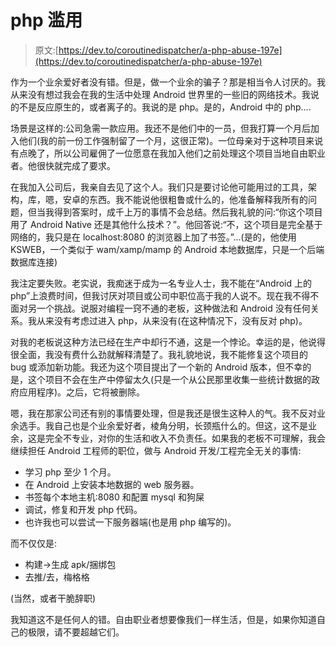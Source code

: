 # php 滥用

> 原文:[https://dev.to/coroutinedispatcher/a-php-abuse-197e](https://dev.to/coroutinedispatcher/a-php-abuse-197e)

作为一个业余爱好者没有错。但是，做一个业余的骗子？那是相当令人讨厌的。我从来没有想过我会在我的生活中处理 Android 世界里的一些旧的网络技术。我说的不是反应原生的，或者离子的。我说的是 php。是的，Android 中的 php....

场景是这样的:公司急需一款应用。我还不是他们中的一员，但我打算一个月后加入他们(我的前一份工作强制留了一个月，这很正常)。一位母亲对于这种项目来说有点晚了，所以公司雇佣了一位愿意在我加入他们之前处理这个项目当地自由职业者。他很快就完成了要求。

在我加入公司后，我亲自去见了这个人。我们只是要讨论他可能用过的工具，架构，库，嗯，安卓的东西。我不能说他很粗鲁或什么的，他准备解释我所有的问题，但当我得到答案时，成千上万的事情不会总结。然后我礼貌的问:“你这个项目用了 Android Native 还是其他什么技术？”。他回答说:“不，这个项目是完全基于网络的，我只是在 localhost:8080 的浏览器上加了书签。”...(是的，他使用 KSWEB，一个类似于 wam/xamp/mamp 的 Android 本地数据库，只是一个后端数据库连接)

我注定要失败。老实说，我痴迷于成为一名专业人士，我不能在“Android 上的 php”上浪费时间，但我讨厌对项目或公司中职位高于我的人说不。现在我不得不面对另一个挑战。说服对编程一窍不通的老板，这种做法和 Android 没有任何关系。我从来没有考虑过进入 php，从来没有(在这种情况下，没有反对 php)。

对我的老板说这种方法已经在生产中却行不通，这是一个悖论。幸运的是，他说得很全面，我没有费什么劲就解释清楚了。我礼貌地说，我不能修复这个项目的 bug 或添加新功能。我还为这个项目提出了一个新的 Android 版本，但不幸的是，这个项目不会在生产中停留太久(只是一个从公民那里收集一些统计数据的政府应用程序)。之后，它将被删除。

嗯，我在那家公司还有别的事情要处理，但是我还是很生这种人的气。我不反对业余选手。我自己也是个业余爱好者，棱角分明，长颈瓶什么的。但这，这不是业余，这是完全不专业，对你的生活和收入不负责任。如果我的老板不可理解，我会继续担任 Android 工程师的职位，做与 Android 开发/工程完全无关的事情:

*   学习 php 至少 1 个月。
*   在 Android 上安装本地数据的 web 服务器。
*   书签每个本地主机:8080 和配置 mysql 和狗屎
*   调试，修复和开发 php 代码。
*   也许我也可以尝试一下服务器端(也是用 php 编写的)。

而不仅仅是:

*   构建->生成 apk/捆绑包
*   去推/去，梅格格

(当然，或者干脆辞职)

我知道这不是任何人的错。自由职业者想要像我们一样生活，但是，如果你知道自己的极限，请不要超越它们。